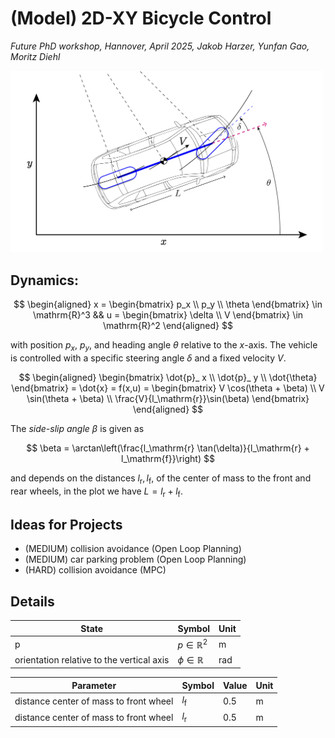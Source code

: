 # (Model) 2D-XY Bicycle Control
*Future PhD workshop, Hannover, April 2025, Jakob Harzer, Yunfan Gao, Moritz Diehl*

<img src="_misc/BicycleXYfigure.png" width="500"/>

## Dynamics:

$$
\begin{aligned}
x = \begin{bmatrix}
p_x \\
p_y \\
\theta
\end{bmatrix} \in \mathrm{R}^3 && u = \begin{bmatrix}
\delta \\
V
\end{bmatrix} \in \mathrm{R}^2
\end{aligned}
$$

with position $p_x$, $p_y$, and heading angle $\theta$ relative to the $x$-axis. The vehicle is controlled with a specific steering angle $\delta$ and a fixed velocity $V$.

$$
\begin{aligned}
\begin{bmatrix}
\dot{p}_ x \\
\dot{p}_ y \\
\dot{\theta}
\end{bmatrix} = \dot{x} = f(x,u) =  \begin{bmatrix}
V \cos(\theta + \beta) \\
V \sin(\theta + \beta) \\
\frac{V}{l_\mathrm{r}}\sin(\beta)
\end{bmatrix}
\end{aligned}
$$

The *side-slip angle* $\beta$ is given as

$$
\beta = \arctan\left(\frac{l_\mathrm{r} \tan(\delta)}{l_\mathrm{r} + l_\mathrm{f}}\right)
$$

and depends on the distances $l_\mathrm{r},l_\mathrm{f}$, of the center of mass to the front and rear wheels, in the plot we have $L = l_\mathrm{r} + l_\mathrm{f}$.

## Ideas for Projects
- (MEDIUM) collision avoidance (Open Loop Planning)
- (MEDIUM) car parking problem (Open Loop Planning)
- (HARD) collision avoidance (MPC)


## Details

| State                                     | Symbol               | Unit  |
| ----------------------------------------- | -------------------- | ----- |
| p                                         | $p \in \mathbb{R}^2$ | $\mathrm{m}$      |
| orientation relative to the vertical axis | $\phi \in \mathbb{R}$               | $\mathrm{rad}$    |

| Parameter                              | Symbol         | Value | Unit          |
| -------------------------------------- | -------------- | ----- | ------------- |
| distance center of mass to front wheel | $l_\mathrm{f}$ | 0.5   | $\mathrm{m}$              |
| distance center of mass to front wheel | $l_\mathrm{r}$ | 0.5   | $\mathrm{m}$ |
